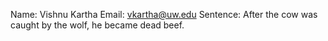 Name: Vishnu Kartha
Email: vkartha@uw.edu
Sentence: After the cow was caught by the wolf, he became dead beef.

